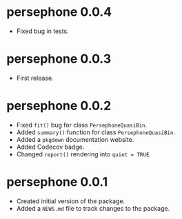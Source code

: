 # persephone 0.0.4

* Fixed bug in tests.

# persephone 0.0.3

* First release.

# persephone 0.0.2

* Fixed `fit()` bug for class `PersephoneQuasiBin`.
* Added `summary()` function for class `PersephoneQuasiBin`.
* Added a `pkgdown` documentation website.
* Added Codecov badge.
* Changed `report()` rendering into `quiet = TRUE`.

# persephone 0.0.1

* Created initial version of the package.
* Added a `NEWS.md` file to track changes to the package.
